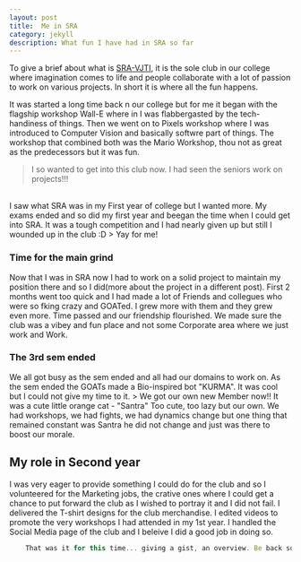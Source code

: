 ```yaml
---
layout: post
title:  Me in SRA
category: jekyll 
description: What fun I have had in SRA so far
---
```

To give a brief about what is [SRA-VJTI](https://sravjti.in/), it is the sole club in our college where imagination comes to life and people collaborate with a lot of passion to work on various projects. In short it is where all the fun happens.

It was started a long time back n our college but for me it began with the flagship workshop Wall-E where in I was flabbergasted by the tech-handiness of things. Then we went on to Pixels workshop where I was introduced to Computer Vision and basically softwre part of things. The workshop that combined both was the Mario Workshop, thou not as great as the predecessors but it was fun.<br>
> I so wanted to get into this club now. I had seen the seniors work on projects!!!
<br>
I saw what SRA was in my First year of college but I wanted more. My exams ended and so did my first year and beegan the time when I could get into SRA. It was a tough competition and I had nearly given up but still I wounded up in the club :D
> Yay for me!
<br>

### Time for the main grind
Now that I was in SRA now I had to work on a solid project to maintain my position there and so I did(more about the project in a different post).
First 2 months went too quick and I had made a lot of Friends and collegues who were so fking crazy and GOATed. I grew more with them and they grew even more.
    Time passed and our friendship flourished. We made sure the club was a vibey and fun place and not some Corporate area where we just work and Work.

### The 3rd sem ended

We all got busy as the sem ended and all had our domains to work on. As the sem ended the GOATs made a Bio-inspired bot "KURMA". It was cool but I could not give my time to it.
    > We got our own new Member now!! It was a cute little orange cat - "Santra"
Too cute, too lazy but our own. We had workshops, we had fights, we had dynamics change but one thing that remained constant was Santra he did not change and just was there to boost our morale.

## My role in Second year
I was very eager to provide something I could do for the club and so I volunteered for the Marketing jobs, the crative ones where I could get a chance to put forward the club as I wished to portray it and I did not fail. I delivered the T-shirt designs for the club merchandise. I edited videos to promote the very workshops I had attended in my 1st year. I handled the Social Media page of the club and I beleive I did a good job in doing so.

``` javascript
    That was it for this time... giving a gist, an overview. Be back soon.
